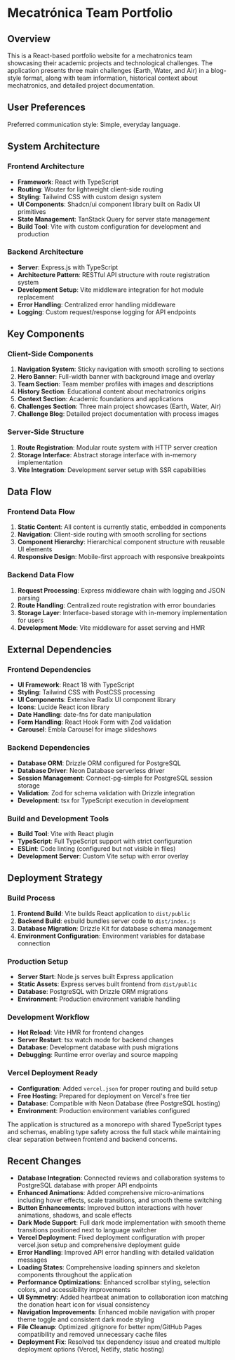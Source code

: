 # Mecatrónica Team Portfolio

## Overview
This is a React-based portfolio website for a mechatronics team showcasing their academic projects and technological challenges. The application presents three main challenges (Earth, Water, and Air) in a blog-style format, along with team information, historical context about mechatronics, and detailed project documentation.

## User Preferences
Preferred communication style: Simple, everyday language.

## System Architecture

### Frontend Architecture
- **Framework**: React with TypeScript
- **Routing**: Wouter for lightweight client-side routing
- **Styling**: Tailwind CSS with custom design system
- **UI Components**: Shadcn/ui component library built on Radix UI primitives
- **State Management**: TanStack Query for server state management
- **Build Tool**: Vite with custom configuration for development and production

### Backend Architecture
- **Server**: Express.js with TypeScript
- **Architecture Pattern**: RESTful API structure with route registration system
- **Development Setup**: Vite middleware integration for hot module replacement
- **Error Handling**: Centralized error handling middleware
- **Logging**: Custom request/response logging for API endpoints

## Key Components

### Client-Side Components
1. **Navigation System**: Sticky navigation with smooth scrolling to sections
2. **Hero Banner**: Full-width banner with background image and overlay
3. **Team Section**: Team member profiles with images and descriptions
4. **History Section**: Educational content about mechatronics origins
5. **Context Section**: Academic foundations and applications
6. **Challenges Section**: Three main project showcases (Earth, Water, Air)
7. **Challenge Blog**: Detailed project documentation with process images

### Server-Side Structure
1. **Route Registration**: Modular route system with HTTP server creation
2. **Storage Interface**: Abstract storage interface with in-memory implementation
3. **Vite Integration**: Development server setup with SSR capabilities

## Data Flow

### Frontend Data Flow
1. **Static Content**: All content is currently static, embedded in components
2. **Navigation**: Client-side routing with smooth scrolling for sections
3. **Component Hierarchy**: Hierarchical component structure with reusable UI elements
4. **Responsive Design**: Mobile-first approach with responsive breakpoints

### Backend Data Flow
1. **Request Processing**: Express middleware chain with logging and JSON parsing
2. **Route Handling**: Centralized route registration with error boundaries
3. **Storage Layer**: Interface-based storage with in-memory implementation for users
4. **Development Mode**: Vite middleware for asset serving and HMR

## External Dependencies

### Frontend Dependencies
- **UI Framework**: React 18 with TypeScript
- **Styling**: Tailwind CSS with PostCSS processing
- **UI Components**: Extensive Radix UI component library
- **Icons**: Lucide React icon library
- **Date Handling**: date-fns for date manipulation
- **Form Handling**: React Hook Form with Zod validation
- **Carousel**: Embla Carousel for image slideshows

### Backend Dependencies
- **Database ORM**: Drizzle ORM configured for PostgreSQL
- **Database Driver**: Neon Database serverless driver
- **Session Management**: Connect-pg-simple for PostgreSQL session storage
- **Validation**: Zod for schema validation with Drizzle integration
- **Development**: tsx for TypeScript execution in development

### Build and Development Tools
- **Build Tool**: Vite with React plugin
- **TypeScript**: Full TypeScript support with strict configuration
- **ESLint**: Code linting (configured but not visible in files)
- **Development Server**: Custom Vite setup with error overlay

## Deployment Strategy

### Build Process
1. **Frontend Build**: Vite builds React application to `dist/public`
2. **Backend Build**: esbuild bundles server code to `dist/index.js`
3. **Database Migration**: Drizzle Kit for database schema management
4. **Environment Configuration**: Environment variables for database connection

### Production Setup
- **Server Start**: Node.js serves built Express application
- **Static Assets**: Express serves built frontend from `dist/public`
- **Database**: PostgreSQL with Drizzle ORM migrations
- **Environment**: Production environment variable handling

### Development Workflow
- **Hot Reload**: Vite HMR for frontend changes
- **Server Restart**: tsx watch mode for backend changes
- **Database**: Development database with push migrations
- **Debugging**: Runtime error overlay and source mapping

### Vercel Deployment Ready
- **Configuration**: Added `vercel.json` for proper routing and build setup
- **Free Hosting**: Prepared for deployment on Vercel's free tier
- **Database**: Compatible with Neon Database (free PostgreSQL hosting)
- **Environment**: Production environment variables configured

The application is structured as a monorepo with shared TypeScript types and schemas, enabling type safety across the full stack while maintaining clear separation between frontend and backend concerns.

## Recent Changes
- **Database Integration**: Connected reviews and collaboration systems to PostgreSQL database with proper API endpoints
- **Enhanced Animations**: Added comprehensive micro-animations including hover effects, scale transitions, and smooth theme switching
- **Button Enhancements**: Improved button interactions with hover animations, shadows, and scale effects
- **Dark Mode Support**: Full dark mode implementation with smooth theme transitions positioned next to language switcher
- **Vercel Deployment**: Fixed deployment configuration with proper vercel.json setup and comprehensive deployment guide
- **Error Handling**: Improved API error handling with detailed validation messages
- **Loading States**: Comprehensive loading spinners and skeleton components throughout the application
- **Performance Optimizations**: Enhanced scrollbar styling, selection colors, and accessibility improvements
- **UI Symmetry**: Added heartbeat animation to collaboration icon matching the donation heart icon for visual consistency
- **Navigation Improvements**: Enhanced mobile navigation with proper theme toggle and consistent dark mode styling
- **File Cleanup**: Optimized .gitignore for better npm/GitHub Pages compatibility and removed unnecessary cache files
- **Deployment Fix**: Resolved tsx dependency issue and created multiple deployment options (Vercel, Netlify, static hosting)